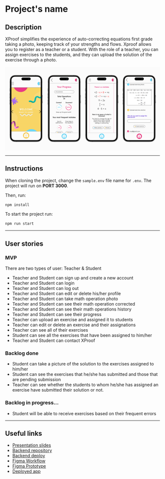 # Project's name

## Description

XProof simplifies the experience of auto-correcting equations first grade taking a photo, keeping track of your strengths and flows. Xproof allows you to register as a teacher or a student. With the role of a teacher, you can assign exercises to the students, and they can upload the solution of the exercise through a photo.

![](/src/assets/images/xproof-mockups.png)

---
## Instructions

When cloning the project, change the <code>sample.env</code> file name for <code>.env</code>. The project will run on **PORT 3000**.

Then, run:
```bash
npm install
```

To start the project run:
```bash
npm run start
```

---
## User stories 

### MVP
There are two types of user: Teacher & Student
- Teacher and Student can sign up and create a new account
- Teacher and Student can login
- Teacher and Student can log out
- Teacher and Student can edit or delete his/her profile
- Teacher and Student can take math operation photo
- Teacher and Student can see their math operation corrected
- Teacher and Student can see their math operations history 
- Teacher and Student can see their progress
- Teacher can upload an exercise and assigned it to students
- Teacher can edit or delete an exercise and their assignations
- Teacher can see all of their exercises
- Student can see all the exercises that have been assigned to him/her
- Teacher and Student can contact XProof

### Backlog done

- Student can take a picture of the solution to the exercises assigned to him/her
- Student can see the exercises that he/she has submitted and those that are pending submission
- Teacher can see whether the students to whom he/she has assigned an exercise have submitted their solution or not.

### Backlog in progress...

- Student will be able to receive exercises based on their frequent errors

---

## Useful links

- [Presentation slides](https://my.visme.co/view/q6o0dy89-xproof#s1)
- [Backend repository](https://github.com/XProof-IH/XProof-Backend)
- [Backend deploy](https://xproof.fly.dev/api/v1/)
- [Figma Workflow](https://www.figma.com/file/Cx3lzUmJIULKI4TrCrzbvK/XProof-flow-%26-design?node-id=767%3A470&t=H68F9AXOemFuAHX6-1)
- [Figma Prototype](https://www.figma.com/file/gDa89MEgnjQleDMyFxnDSg/XProof?node-id=0%3A1&t=hrxQ1UR2C6ll07qm-1)
- [Deployed app](https://xproof-ih.netlify.app/)


